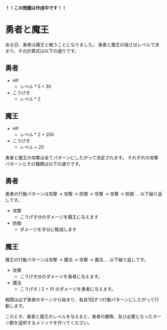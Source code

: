 __！！この問題は作成中です！！__

# 勇者と魔王

ある日、勇者は魔王と戦うことになりました。
勇者と魔王の強さはレベルで決まり、その計算式は以下の通りです。

## 勇者

* HP
  * レベル * 5 + 30
* こうげき
  * レベル * 2

## 魔王

* HP
  * レベル * 2 + 200
* こうげき
  * レベル + 20

勇者と魔王の攻撃は全てパターンにしたがって決定されます。
それぞれの攻撃パターンとその種類は以下の通りです。

## 勇者

勇者の行動パターンは攻撃 -> 攻撃 -> 防御 -> 攻撃 -> 攻撃 -> 防御 ... 以下繰り返しです。

* 攻撃
  * こうげき分のダメージを魔王に与えます
* 防御
  * ダメージを半分に軽減します

## 魔王

魔王の行動パターンは攻撃 -> 魔法 -> 攻撃 -> 魔法 ... 以下繰り返しです。

* 攻撃
  * こうげき分のダメージを勇者に与えます。
* 魔法
  * こうげき / 2 + 10 のダメージを勇者に与えます。

戦闘は必ず勇者のターンから始まり、各自1回ずつ行動パターンにしたがって行動します。

このとき、勇者と魔王のレベルを与えると、勇者の勝敗、及び必要となったターン数を返却するメソッドを作ってください。
